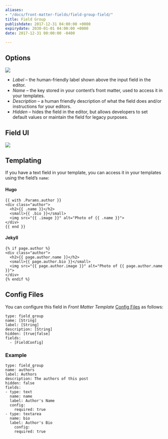 ```yaml
---
aliases:
- "/docs/front-matter-fields/field-group-field/"
title: Field Group
publishdate: 2017-12-31 04:00:00 +0000
expirydate: 2030-01-01 04:00:00 +0000
date: 2017-12-31 00:00:00 -0400

---
```

## Options
![](/uploads/2018/01/field-group-options.png)

* _Label_ – the human-friendly label shown above the input field in the editor.
* _Name_ – the key stored in your content’s front matter, used to access it in your templates.
* _Description_ – a human friendly description of what the field does and/or instructions for your editors.
* _Hidden_ – hides the field in the editor, but allows developers to set default values or maintain the field for legacy purposes.

## Field UI
![](/uploads/2018/01/field-group-preview.png)

## Templating
If you have a text field in your template, you can access it in your templates using the field’s `name`:

#### Hugo
```
{{ with .Params.author }}
<div class="author">
  <h2>{{ .name }}</h2>
  <small>{{ .bio }}</small>
  <img src="{{ .image }}" alt="Photo of {{ .name }}">
</div>
{{ end }}
```

#### Jekyll
```
{% if page.author %}
<div class="author">
  <h2>{{ page.author.name }}</h2>
  <small>{{ page.author.bio }}</small>
  <img src="{{ page.author.image }}" alt="Photo of {{ page.author.name }}">
</div>
{% endif %} 
```

## Config Files
You can configure this field in _Front Matter Template_ [Config Files](/docs/settings/config-files/) as follows:

```
type: field_group
name: [String]
label: [String]
description: [String]
hidden: [true|false]
fields:
  - [FieldConfig]
```

### Example
```
type: field_group
name: authors
label: Authors
description: The authors of this post
hidden: false
fields:
- type: text
  name: name
  label: Author's Name
  config:
    required: true
- type: textarea
  name: bio
  label: Author's Bio 
    config:
    required: true
```